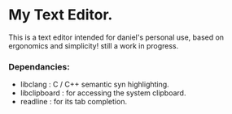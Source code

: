 # My Text Editor.

This is a text editor intended for daniel's personal use, 
based on ergonomics and simplicity! still a work in progress.


### Dependancies:

- libclang : C / C++ semantic syn highlighting.
- libclipboard : for accessing the system clipboard. 
- readline : for its tab completion.

